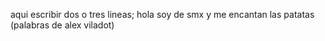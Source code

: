 aqui escribir dos o tres lineas; hola soy de smx y me encantan las patatas (palabras de alex viladot)
